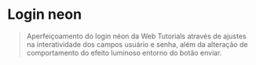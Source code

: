 # Login neon

> Aperfeiçoamento do login néon da Web Tutorials através de ajustes na interatividade dos campos usuário e senha, além da alteração de comportamento do efeito luminoso entorno do botão enviar.


